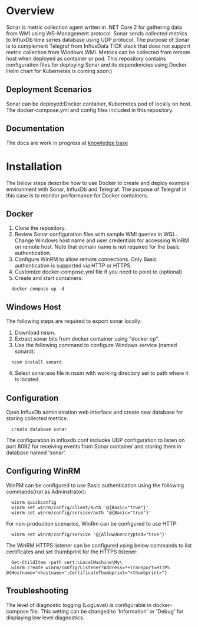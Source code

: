 # Overview
Sonar is metric collection agent wrtten in .NET Core 2 for gathering data from WMI using WS-Management protocol. Sonar sends collected metrics to InfluxDb time series database using UDP protocol. The purpose of Sonar is to complement Telegraf from InfluxData TICK stack that does not support metric collection from Windows WMI. Metrics can be collected from remote host when deployed as container or pod. This repository contains configuration files for deploying Sonar and its dependencies using Docker. Helm chart for Kubernetes is coming soon:) 
## Deployment Scenarios
Sonar can be deployed:Docker container, Kubernetes pod of locally on host. The docker-compose.yml and config files included in this repository.  
## Documentation
The docs are work in progress at [knowledge base](http://www.infragravity.com/knowledge-base/)
# Installation
The below steps describe how to use Docker to create and deploy example environment with Sonar, InfluxDb and Telegraf. The purpose of Telegraf in this case is to monitor performance for Docker containers.
## Docker  
1. Clone the repository.
2. Review Sonar configuration files with sample WMI queries in WQL. Change Windows host name and user credentials for accessing WinRM on remote host. Note that domain name is not required for the basic authentication.
3. Configure WinRM to allow remote connections. Only Basic authentication is supported via HTTP or HTTPS.
4. Customize docker-compose.yml file if you need to point to  (optional)
5. Create and start containers:
``` 
  docker-compose up -d
```
## Windows Host
The following steps are required to export sonar locally:
1. Download nssm.
2. Extract sonar bits from docker container using "docker cp".
3. Use the following command to configure Windows service (named sonard):
```
  nssm install sonard
```
4. Select sonar.exe file in nssm with working directory set to path where it is located.
## Configuration
Open InfluxDb administration web interface and create new database for storing collected metrics:
```
  create database sonar
```
The configuration in influxdb.conf includes UDP configuration to listen on port 8092 for receiving events from Sonar container and storing them in database named 'sonar'. 
## Configuring WinRM
WinRM can be configured to use Basic authentication using the following commands(run as Adminstrator):
```
  winrm quickconfig
  winrm set winrm/config/client/auth '@{Basic="true"}'
  winrm set winrm/config/service/auth '@{Basic="true"}'
```
For non-production scenarios, WinRm can be configured to use HTTP:
```
  winrm set winrm/config/service '@{AllowUnencrypted="true"}'
```

The WinRM HTTPS listener can be configured using below commands to list certificates and set thumbprint for the HTTPS listener:
```
  Get-ChildItem -path cert:\LocalMachine\My\        
  winrm create winrm/config/Listener?Address=*+Transport=HTTPS @{Hostname="<hostname>";CertificateThumbprint="<thumbprint>"}
```
## Troubleshooting
The level of diagnostic logging (LogLevel) is configurable in docker-compose file. This setting can be changed to 'Information' or 'Debug' for displaying low level diagnostics.
